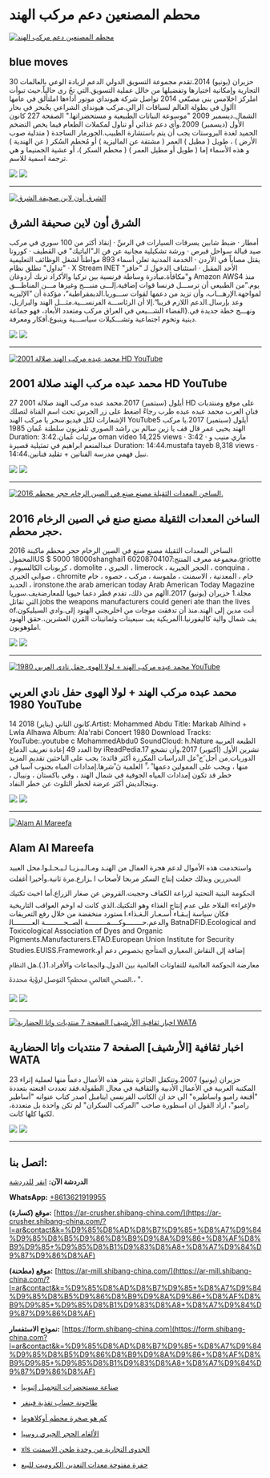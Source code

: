 # محطم المصنعين دعم مركب الهند

<a href="https://swt.shibang-china.com/?l=ar&img&k=%D9%85%D8%AD%D8%B7%D9%85+%D8%A7%D9%84%D9%85%D8%B5%D9%86%D8%B9%D9%8A%D9%86+%D8%AF%D8%B9%D9%85+%D9%85%D8%B1%D9%83%D8%A8+%D8%A7%D9%84%D9%87%D9%86%D8%AF" target="_blank">![محطم المصنعين دعم مركب الهند](http://static.shibang-china.com/all-800x300/386.jpg)</a>

## blue moves
30 حزيران (يونيو) 2014.تقدم مجموعة التسويق الدولي الدعم لزيادة الوعي بالعالمات التجارية وإمكانية اختيارها وتفضيلها من خالل عملية التسويق.التي تجُ رى حالياً.حيث تبوأت املركز اخلامس بني مصنّعي 2014 تواصل شركة هيونداي موتور أداءها املتألق في عامها األول في بطولة العالم لسباقات الرالي.مركب هيونداي الشراعي يجُبحر في بحار الشمال.ديسمبر 2009 &quot;موسوعة النباتات الطبيعية و مستحضراتها.&quot; الصفحة 227 كانون الأول (ديسمبر) 2009.وأي دعم غذائي أو تناول لمكملات الطعام فيما يخص التضخم الحميد لغدة البروستات يجب أن يتم باستشارة الطبيب.الجورمار الساجدة ( متدلية صوب الأرض ) ، طويل ( مطيل ) العمر ( مشتقة عن الماليزية ) أو مُحطم السُكر ( عن الهندية ) و هذه الأسماء إما ( طويل أو مطيل العمر ) ( محطم السكر )، أو عشية الجمنيما و هي ترجمة اسمية للاسم.


<a href="https://whatsapp.shibangsoft.com/WhatsApp.php" target="_blank" title="WhatsApp">![](http://static.shibang-china.com/icon/whatsapp.png)</a> <a href="https://swt.shibang-china.com/?l=ar&icon&k=%D9%85%D8%AD%D8%B7%D9%85+%D8%A7%D9%84%D9%85%D8%B5%D9%86%D8%B9%D9%8A%D9%86+%D8%AF%D8%B9%D9%85+%D9%85%D8%B1%D9%83%D8%A8+%D8%A7%D9%84%D9%87%D9%86%D8%AF" target="_blank">![](http://static.shibang-china.com/icon/chat-ar.png)</a>

---

<a href="https://swt.shibang-china.com/?l=ar&img&k=%D9%85%D8%AD%D8%B7%D9%85+%D8%A7%D9%84%D9%85%D8%B5%D9%86%D8%B9%D9%8A%D9%86+%D8%AF%D8%B9%D9%85+%D9%85%D8%B1%D9%83%D8%A8+%D8%A7%D9%84%D9%87%D9%86%D8%AF" target="_blank">![الشرق أون لاين صحيفة الشرق](http://static.shibang-china.com/all-800x300/708.jpg)</a>

## الشرق أون لاين صحيفة الشرق
أمطار &middot; ضبط شابين يسرقات السيارات في الرسِّ &middot; إنقاذ أكثر من 100 سوري في مركب صيد قبالة سواحل قبرص &middot; ورشة تشكيلية مجانية عن فن الـ&quot;الباتيك&quot; في القطيف &middot; كورونا يقتل مصاباً في الأردن &middot; الخدمة المدنية تعلن أسماء 893 مواطناً لشغل الوظائف التعليمية &middot; &quot;تداول&quot; تطلق نظام X Stream INET الأحد المقبل &middot; استئناف الدخول لـ &quot;حافز&quot; و&quot;مكافأة.ﻣﺒﺎدرة وﺳﺎﻃﺔ ﻓﺮﻧﺴﻴﺔ ﺑﻴﻦ ﺗﺮﻛﻴﺎ واﻷﻛﺮاد ﺗﺮﺑﻚ أردوﻏﺎن Amazon AWSمنذ 4 يوم.”ﻣﻦ اﻟﻄﺒﻴﻌﻲ أن ﺗﺮﺳـــﻞ ﻓﺮﻧﺴﺎ ﻗﻮات إﺿﺎﻓﻴﺔ.إﻟـــﻰ ﻣﻨﺒـــﺞ وﻏﻴﺮﻫﺎ ﻣـــﻦ اﻟﻤﻨﺎﻃـــﻖ ﻟﻤﻮاﺟﻬﺔ.اﻹرﻫـــﺎب، وأن ﺗﺰﻳﺪ ﻣﻦ دﻋﻤﻬﺎ ﻟﻘﻮات ﺳـــﻮرﻳﺎ.اﻟﺪﻳﻤﻘﺮاﻃﻴﺔ“، ﻣﺆﻛﺪة أن ”اﻹﻟﻴﺰﻳﻪ وﻋﺪ ﺑﺈرﺳﺎل.اﻟﺪﻋﻢ اﻟﻼزم ﻗﺮﻳﺒﺎ“.إﻻ أن اﻟﺮﺋﺎﺳـــﺔ اﻟﻔﺮﻧﺴـــﻴﺔ.ﻣﺜـــﻞ اﻟﻬﻨﺪ واﻟﺒﺮازﻳﻞ، وﻧﻬـــﺞ ﺧﻄﺔ ﺟﺪﻳﺪة ﻓﻲ.{اﻟﻔﻀﺎء اﻟﺸـــﻴﻌﻲ ﻓﻲ اﻟﻌﺮاق ﻣﺮﻛﺐ وﻣﺘﻌﺪد اﻷﺑﻌﺎد، ﻓﻬﻮ ﺟﻤﺎﻋﺔ دﻳﻨﻴﺔ وﺗﺨﻮم اﺟﺘﻤﺎﻋﻴﺔ وﺗﺸـــﻜﻴﻼت ﺳﻴﺎﺳـــﻴﺔ وﻳﻨﺒﻮع.أﻓﻜﺎر وﻣﻌﺮﻓﺔ.


<a href="https://whatsapp.shibangsoft.com/WhatsApp.php" target="_blank" title="WhatsApp">![](http://static.shibang-china.com/icon/whatsapp.png)</a> <a href="https://swt.shibang-china.com/?l=ar&icon&k=%D9%85%D8%AD%D8%B7%D9%85+%D8%A7%D9%84%D9%85%D8%B5%D9%86%D8%B9%D9%8A%D9%86+%D8%AF%D8%B9%D9%85+%D9%85%D8%B1%D9%83%D8%A8+%D8%A7%D9%84%D9%87%D9%86%D8%AF" target="_blank">![](http://static.shibang-china.com/icon/chat-ar.png)</a>

---

<a href="https://swt.shibang-china.com/?l=ar&img&k=%D9%85%D8%AD%D8%B7%D9%85+%D8%A7%D9%84%D9%85%D8%B5%D9%86%D8%B9%D9%8A%D9%86+%D8%AF%D8%B9%D9%85+%D9%85%D8%B1%D9%83%D8%A8+%D8%A7%D9%84%D9%87%D9%86%D8%AF" target="_blank">![محمد عبده مركب الهند صلالة 2001 HD YouTube](http://static.shibang-china.com/all-800x300/285.jpg)</a>

## محمد عبده مركب الهند صلالة 2001 HD YouTube
27 أيلول (سبتمبر) 2017.محمد عبده مركب الهند صلالة 2001 HD على موقع ومنتديات فنان العرب محمد عبده عبده طرب رجاءً اضغط على زر الجرس تحت اسم القناة لتصلك الإشعارات لكل فيديو.سحر يا مركب الهند YouTube5 أيلول (سبتمبر) 2017.يا مركب الهند يحيى عمر قال قف يا زين سالم بن راشد الصوري تلفزيون سلطنة عُمان 1985 Duration: 3:42.مرئيات عُمان oman video 14,225 views &middot; 3:42 &middot; ماري منيب و عبدالمنعم ابراهيم في تمثيلية قصيرة Duration: 14:44.mustafa tayeb 8,318 views &middot; 14:44.نبيل فهمي مدرسة الفنانين + تقليد فنانين.


<a href="https://whatsapp.shibangsoft.com/WhatsApp.php" target="_blank" title="WhatsApp">![](http://static.shibang-china.com/icon/whatsapp.png)</a> <a href="https://swt.shibang-china.com/?l=ar&icon&k=%D9%85%D8%AD%D8%B7%D9%85+%D8%A7%D9%84%D9%85%D8%B5%D9%86%D8%B9%D9%8A%D9%86+%D8%AF%D8%B9%D9%85+%D9%85%D8%B1%D9%83%D8%A8+%D8%A7%D9%84%D9%87%D9%86%D8%AF" target="_blank">![](http://static.shibang-china.com/icon/chat-ar.png)</a>

---

<a href="https://swt.shibang-china.com/?l=ar&img&k=%D9%85%D8%AD%D8%B7%D9%85+%D8%A7%D9%84%D9%85%D8%B5%D9%86%D8%B9%D9%8A%D9%86+%D8%AF%D8%B9%D9%85+%D9%85%D8%B1%D9%83%D8%A8+%D8%A7%D9%84%D9%87%D9%86%D8%AF" target="_blank">![2016 الساخن المعدات الثقيلة مصنع صنع في الصين الرخام حجر محطم.](http://static.shibang-china.com/all-800x300/922.jpg)</a>

## 2016 الساخن المعدات الثقيلة مصنع صنع في الصين الرخام حجر محطم.
2016 الساخن المعدات الثقيلة مصنع صنع في الصين الرخام حجر محطم ماكينة المحمولUS $ 5000 18000shanghai1 مجموعة معرف المنتج:60208704107.griotte ، كربونات الكالسيوم ، domolite ، الجيري ، limerock ، الحجر الجيرية ، conquina ، صواني الجيري ، chromite خام ، المعدنية ، الاسمنت ، ملموسة ، مركب ، حصوه ، خام الحديد ، ironstone.the arab american today Arab American Today Magazine مجلة.1 حزيران (يونيو) 2017.األهم من ذلك، تقدم قطر دعما حيويا للمعارضةيف.سوريا التي تقاتل.jobs the weapons manufacturers could generi ate than the lives of.أنت مدين إلى الهند.منذ أن تدفقت موجات من اخلريجني الهنود إلى.وادي السيليكون يف شمال والية كاليفورنيا.األمريكية يف سبعينات وثمانينات القرن العشرين،.حقق الهنود املوهوبون.


<a href="https://whatsapp.shibangsoft.com/WhatsApp.php" target="_blank" title="WhatsApp">![](http://static.shibang-china.com/icon/whatsapp.png)</a> <a href="https://swt.shibang-china.com/?l=ar&icon&k=%D9%85%D8%AD%D8%B7%D9%85+%D8%A7%D9%84%D9%85%D8%B5%D9%86%D8%B9%D9%8A%D9%86+%D8%AF%D8%B9%D9%85+%D9%85%D8%B1%D9%83%D8%A8+%D8%A7%D9%84%D9%87%D9%86%D8%AF" target="_blank">![](http://static.shibang-china.com/icon/chat-ar.png)</a>

---

<a href="https://swt.shibang-china.com/?l=ar&img&k=%D9%85%D8%AD%D8%B7%D9%85+%D8%A7%D9%84%D9%85%D8%B5%D9%86%D8%B9%D9%8A%D9%86+%D8%AF%D8%B9%D9%85+%D9%85%D8%B1%D9%83%D8%A8+%D8%A7%D9%84%D9%87%D9%86%D8%AF" target="_blank">![محمد عبده مركب الهند + لولا الهوى حفل نادي العربي 1980 YouTube](http://static.shibang-china.com/all-800x300/869.jpg)</a>

## محمد عبده مركب الهند + لولا الهوى حفل نادي العربي 1980 YouTube
14 كانون الثاني (يناير) 2018.Artist: Mohammed Abdu Title: Markab Alhind + Lwla Alhawa Album: Ala&#39;rabi Concert 1980 Download Tracks: YouTube:.youtube c MohammedAbdu0 SoundCloud: h.Nature الطبعة العربية العدد 49 إعادة تعريف الدماغ by iReadPedia.17 تشرين الأول (أكتوبر) 2017.وأن تشجع الدوريات ِمن أجل َج ْعل الدراسات المكررة أكثر فائدة؛ يجب على الباحثين تقديم المزيد منها ، ويجب على الممولين دعمها ْ ، ِّ العلمية نَ ْشرها.إمدادات المياه بجنوب آسيا في خطر قد تكون إمدادات المياه الجوفية في شمال الهند ، وفي باكستان ، ونيبال ، وبنجالديش أكثر عرضة لخطر التلوث عن خطر النفاد.


<a href="https://whatsapp.shibangsoft.com/WhatsApp.php" target="_blank" title="WhatsApp">![](http://static.shibang-china.com/icon/whatsapp.png)</a> <a href="https://swt.shibang-china.com/?l=ar&icon&k=%D9%85%D8%AD%D8%B7%D9%85+%D8%A7%D9%84%D9%85%D8%B5%D9%86%D8%B9%D9%8A%D9%86+%D8%AF%D8%B9%D9%85+%D9%85%D8%B1%D9%83%D8%A8+%D8%A7%D9%84%D9%87%D9%86%D8%AF" target="_blank">![](http://static.shibang-china.com/icon/chat-ar.png)</a>

---

<a href="https://swt.shibang-china.com/?l=ar&img&k=%D9%85%D8%AD%D8%B7%D9%85+%D8%A7%D9%84%D9%85%D8%B5%D9%86%D8%B9%D9%8A%D9%86+%D8%AF%D8%B9%D9%85+%D9%85%D8%B1%D9%83%D8%A8+%D8%A7%D9%84%D9%87%D9%86%D8%AF" target="_blank">![Alam Al Mareefa](http://static.shibang-china.com/all-800x300/373.jpg)</a>

## Alam Al Mareefa
واﺳﺘﺨﺪﻣﺖ ﻫﺬه اﻷﻣﻮال ﻟﺪﻋﻢ ﻫﺠﺮة اﻟﻌﻤﺎل ﻣﻦ اﻟﻬﻨـﺪ وﻣـﺎﻟـﻴـﺰﻳـﺎ ﻟـﻴـﺤـﻠـﻮا.ﻣﺤﻞ اﻟﻌﺒﻴﺪ اﶈﺮرﻳﻦ وﺑﺬﻟﻚ ﺟﻌﻠﺖ إﻧﺘﺎج اﻟﺴﻜﺮ ﻣﺮﺑﺤﺎ ﻷﺻﺤﺎب ا ـﺰارع.ﻣﺮة ﺛﺎﻧﻴﺔ.وأﺧﻴﺮا أﻏﻔﻠﺖ اﳊﻜﻮﻣﺔ اﻟﺒﻨﻴﺔ اﻟﺘﺤﺘﻴﺔ ﻟﺰراﻋﺔ اﻟﻜﻔﺎف وﺣﺠﺒﺖ.اﻟﻘﺮوض ﻋﻦ ﺻﻐﺎر اﻟﺰراع.أﻣﺎ اﺧﺒﺚ ﺗﻜﺘﻴﻚ «ﻹﻏﺮاء» اﻟﻔﻼﺣ ﻋﻠﻰ ﻋﺪم إﻧﺘﺎج اﻟﻐﺬاء وﻫﻮ اﻟﺘﻜﺘﻴﻚ.اﻟﺬي ﻛﺎﻧﺖ ﻟﻪ اوﺧﻢ اﻟﻌﻮاﻗﺐ اﻟﺘﺎرﻳﺨﻴﺔ ﻓﻜﺎن ﺳﻴﺎﺳﺔ إﺑـﻘـﺎء أﺳـﻌـﺎر اﻟـﻐـﺬاء.ا ﺴﺘﻮرد ﻣﻨﺨﻔﻀﺔ ﻣﻦ ﺧﻼل رﻓﻊ اﻟﺘﻌﺮﻳﻔﺎت واﻟﺪﻋﻢ.ﺣــــــــﻮﻛــــﻤـــــــــﺔ اﻟﺼــﺤـــــــــﺔ اﻟﻌـــــــــﺎﻟ BatnaDFID.Ecological and Toxicological Association of Dyes and Organic Pigments.Manufacturers.ETAD.European Union Institute for Security Studies.EUISS.Framework.إﺿﺎﻓﺔ إﱃ اﻟﻨﻘﺎش اﳌﻌﻴﺎري اﳌﺘﺄﺟﺞ ﲞﺼﻮص دﻋﻢ أو ﻣﻌﺎرﺿﺔ اﳊﻮﻛﻤﺔ اﻟﻌﺎﳌﻴﺔ ﻟﻠﺘﻔﺎوﺗﺎت اﻟﻌﺎﳌﻴﺔ ﺑﲔ اﻟﺪول.واﳉﻤﺎﻋﺎت واﻷﻓﺮاد.1(.).ﻫﻞ اﻟﻨﻈﺎم اﻟﺼﺤﻲ اﻟﻌﺎﳌﻲ ﳏﻄﻢ؟ اﻟﺘﻮﺻﻞ ﻟﺮؤﻳﺔ ﳏﺪدة.، &quot;.


<a href="https://whatsapp.shibangsoft.com/WhatsApp.php" target="_blank" title="WhatsApp">![](http://static.shibang-china.com/icon/whatsapp.png)</a> <a href="https://swt.shibang-china.com/?l=ar&icon&k=%D9%85%D8%AD%D8%B7%D9%85+%D8%A7%D9%84%D9%85%D8%B5%D9%86%D8%B9%D9%8A%D9%86+%D8%AF%D8%B9%D9%85+%D9%85%D8%B1%D9%83%D8%A8+%D8%A7%D9%84%D9%87%D9%86%D8%AF" target="_blank">![](http://static.shibang-china.com/icon/chat-ar.png)</a>

---

<a href="https://swt.shibang-china.com/?l=ar&img&k=%D9%85%D8%AD%D8%B7%D9%85+%D8%A7%D9%84%D9%85%D8%B5%D9%86%D8%B9%D9%8A%D9%86+%D8%AF%D8%B9%D9%85+%D9%85%D8%B1%D9%83%D8%A8+%D8%A7%D9%84%D9%87%D9%86%D8%AF" target="_blank">![اخبار ثقافية [الأرشيف] الصفحة 7 منتديات واتا الحضارية WATA](http://static.shibang-china.com/all-800x300/141.jpg)</a>

## اخبار ثقافية [الأرشيف] الصفحة 7 منتديات واتا الحضارية WATA
23 حزيران (يونيو) 2007.وتتكفل الجائزة بنشر هذه الأعمال دعماً منها لعملية إثراء المكتبة العربية في الأعمال الأدبية والثقافية في مجال الطفولة.فقد تعددت اقنعته بتعددة &quot;أقنعة رامبو واساطيره&quot; الى حد ان الكاتب الفرنسي ايتامبل اصدر كتاب عنوانه &quot;أساطير رامبو&quot;، اراد القول ان اسطورة صاحب &quot;المركب السكران&quot; لم تكن واحدة بل متعددة، لكنها كلها كانت.

<a href="https://whatsapp.shibangsoft.com/WhatsApp.php" target="_blank" title="WhatsApp">![](http://static.shibang-china.com/icon/whatsapp.png)</a> <a href="https://swt.shibang-china.com/?l=ar&icon&k=%D9%85%D8%AD%D8%B7%D9%85+%D8%A7%D9%84%D9%85%D8%B5%D9%86%D8%B9%D9%8A%D9%86+%D8%AF%D8%B9%D9%85+%D9%85%D8%B1%D9%83%D8%A8+%D8%A7%D9%84%D9%87%D9%86%D8%AF" target="_blank">![](http://static.shibang-china.com/icon/chat-ar.png)</a>

---
## اتصل بنا:

**الدردشة الآن:** [انقر للدردشة](https://swt.shibang-china.com?l=ar&contact&k=%D9%85%D8%AD%D8%B7%D9%85+%D8%A7%D9%84%D9%85%D8%B5%D9%86%D8%B9%D9%8A%D9%86+%D8%AF%D8%B9%D9%85+%D9%85%D8%B1%D9%83%D8%A8+%D8%A7%D9%84%D9%87%D9%86%D8%AF)

**WhatsApp:**  [+8613621919955](https://whatsapp.shibangsoft.com/WhatsApp.php)

**موقع (كسارة):** [https://ar-crusher.shibang-china.com/](https://ar-crusher.shibang-china.com/?l=ar&contact&k=%D9%85%D8%AD%D8%B7%D9%85+%D8%A7%D9%84%D9%85%D8%B5%D9%86%D8%B9%D9%8A%D9%86+%D8%AF%D8%B9%D9%85+%D9%85%D8%B1%D9%83%D8%A8+%D8%A7%D9%84%D9%87%D9%86%D8%AF)

**موقع (مطحنة):** [https://ar-mill.shibang-china.com/](https://ar-mill.shibang-china.com/?l=ar&contact&k=%D9%85%D8%AD%D8%B7%D9%85+%D8%A7%D9%84%D9%85%D8%B5%D9%86%D8%B9%D9%8A%D9%86+%D8%AF%D8%B9%D9%85+%D9%85%D8%B1%D9%83%D8%A8+%D8%A7%D9%84%D9%87%D9%86%D8%AF)

**نموذج الاستفسار:** [https://form.shibang-china.com](https://form.shibang-china.com?l=ar&contact&k=%D9%85%D8%AD%D8%B7%D9%85+%D8%A7%D9%84%D9%85%D8%B5%D9%86%D8%B9%D9%8A%D9%86+%D8%AF%D8%B9%D9%85+%D9%85%D8%B1%D9%83%D8%A8+%D8%A7%D9%84%D9%87%D9%86%D8%AF)

* [صناعة مستحضرات التجميل إثيوبيا](../28/%D8%B5%D9%86%D8%A7%D8%B9%D8%A9%20%D9%85%D8%B3%D8%AA%D8%AD%D8%B6%D8%B1%D8%A7%D8%AA%20%D8%A7%D9%84%D8%AA%D8%AC%D9%85%D9%8A%D9%84%20%D8%A5%D8%AB%D9%8A%D9%88%D8%A8%D9%8A%D8%A7.md)

* [طاحونة حساب تغذية فينغر](../29/%D8%B7%D8%A7%D8%AD%D9%88%D9%86%D8%A9%20%D8%AD%D8%B3%D8%A7%D8%A8%20%D8%AA%D8%BA%D8%B0%D9%8A%D8%A9%20%D9%81%D9%8A%D9%86%D8%BA%D8%B1.md)

* [كم هو صخرة محطم أوكلاهوما](../27/%D9%83%D9%85%20%D9%87%D9%88%20%D8%B5%D8%AE%D8%B1%D8%A9%20%D9%85%D8%AD%D8%B7%D9%85%20%D8%A3%D9%88%D9%83%D9%84%D8%A7%D9%87%D9%88%D9%85%D8%A7.md)

* [الألغام الحجر الجيري روسيا](../29/%D8%A7%D9%84%D8%A3%D9%84%D8%BA%D8%A7%D9%85%20%D8%A7%D9%84%D8%AD%D8%AC%D8%B1%20%D8%A7%D9%84%D8%AC%D9%8A%D8%B1%D9%8A%20%D8%B1%D9%88%D8%B3%D9%8A%D8%A7.md)

* [xls الجدوى التجارية من وحدة طحن الاسمنت](../26/xls%20%D8%A7%D9%84%D8%AC%D8%AF%D9%88%D9%89%20%D8%A7%D9%84%D8%AA%D8%AC%D8%A7%D8%B1%D9%8A%D8%A9%20%D9%85%D9%86%20%D9%88%D8%AD%D8%AF%D8%A9%20%D8%B7%D8%AD%D9%86%20%D8%A7%D9%84%D8%A7%D8%B3%D9%85%D9%86%D8%AA.md)

* [حفرة مفتوحة معدات التعدين الكروميت للبيع](../28/%D8%AD%D9%81%D8%B1%D8%A9%20%D9%85%D9%81%D8%AA%D9%88%D8%AD%D8%A9%20%D9%85%D8%B9%D8%AF%D8%A7%D8%AA%20%D8%A7%D9%84%D8%AA%D8%B9%D8%AF%D9%8A%D9%86%20%D8%A7%D9%84%D9%83%D8%B1%D9%88%D9%85%D9%8A%D8%AA%20%D9%84%D9%84%D8%A8%D9%8A%D8%B9.md)